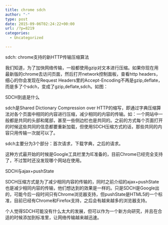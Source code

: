 ```yaml
---
title: chrome sdch
author: "-"
type: post
date: 2015-09-06T02:24:22+00:00
url: /?p=8219
categories:
  - Uncategorized

---
```

sdch: chrome支持的新HTTP传输压缩算法

我们知道，为了加快网络传输，一般都使用gzip对文本进行压缩。如果你现在用最新版的chrome去访问页面，然后打开network控制面板，查看http headers，细心的你会发现在Request Headers里的Accept-Encoding不再是gzip,deflate，而是多了个sdch，变成了gzip,deflate,sdch。如图：


SDCH到底是什么
  
sdch是Shared Dictionary Compression over HTTP的缩写，即通过字典压缩算法对各个页面中相同的内容进行压缩，减少相同的内容的传输。如：一个网站中一般都是共同的头部和尾部，甚至一些侧边栏也是共同的。之前的方式每个页面打开的时候这些共同的信息都要重新加载，但使用SDCH压缩方式的话，那些共同的内容只用传输一次就可以了。

sdch主要分为3个部分：首次请求，下载字典，之后的请求。

这种方式最开始的时候是Google工具栏里为IE准备的，目前Chrome已经完全支持了，不过暂时还没发现哪个网站在使用。

SDCH与ajax+pushState
  
SDCH压缩方式是为了减少相同内容的传输的，同时之前介绍的ajax+pushState也是减少相同内容的传输，他们想达到的效果是一样的。只是SDCH是Google出的，可能今后一段时间只有Chrome浏览器支持，但pushState是HTML5的一个标准，目前已经有Chrome和Firefox支持，之后会有越来越多的浏览器支持。

个人觉得SDCH可能没有什么太大的发展，但可以作为一个新方向研究，并且在合适的时候添加到标准里，让网络传输越来越迅速。